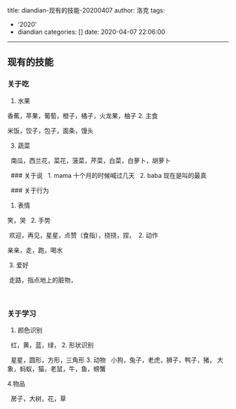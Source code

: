 title: diandian-现有的技能-20200407
author: 洛克
tags:
  - '2020'
  - diandian
categories: []
date: 2020-04-07 22:06:00
---
## 现有的技能
### 关于吃
1. 水果

  香蕉，苹果，葡萄，橙子，橘子，火龙果，柚子
2. 主食

  米饭，饺子，包子，面条，馒头
    
3. 蔬菜
 
   南瓜，西兰花，菜花，菠菜，芹菜，白菜，白萝卜，胡萝卜
   
   
   ### 关于说
   1. mama 十个月的时候喊过几天
   2. baba 现在是叫的最真
   
   ### 关于行为
1. 表情

 笑，哭
  
 2. 手势
  
  欢迎，再见，星星，点赞（食指），挠挠，捏，
  2. 动作
  
  亲亲，走，跑，喝水
  
  3. 爱好
  
  走路，指点地上的脏物，

  
### 关于学习
 1. 颜色识别
   
   红，黄，蓝，绿，
 2. 形状识别
   
   星星，圆形，方形，三角形
 3. 动物
   
 小狗，兔子，老虎，狮子，鸭子，猪， 大象，蚂蚁，猫，老鼠，牛，鱼，螃蟹

 4.物品
   
   房子，大树，花，草